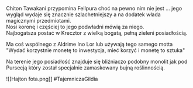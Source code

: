 Chiton Tawakani przypomina Fellpura choć na pewno nim nie jest ... jego wygląd wydaje się znacznie szlachetniejszy a na dodatek włada magicznymi przedmiotami.  
Nosi koronę i częściej to jego podwładni mówią za niego.  
Najbogatsza postać w Krecztor z wielką bogatą, pełną zieleni posiadłością.

Ma coś wspólnego z Aldrime Ino Lor lub używają tego samego motta  
"Wydać korzystnie monetę to inwestycja, mieć korzyć i monetę to sztuka"

Na terenie jego posiadłość znajduje się bliźniaczo podobny monolit jak pod Pursecją który został specjalnie zamaskowany bujną roślinnością.

![[Hajton fota.png]]
#TajemniczaGildia
